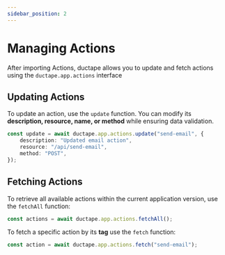 ```yaml
---
sidebar_position: 2
---
```


# Managing Actions  
After importing Actions, ductape allows you to update and fetch actions using the `ductape.app.actions` interface

## Updating Actions  

To update an action, use the `update` function. You can modify its **description, resource, name, or method** while ensuring data validation.  

```typescript
const update = await ductape.app.actions.update("send-email", {
    description: "Updated email action",
    resource: "/api/send-email",
    method: "POST",
});
``` 

## Fetching Actions  

To retrieve all available actions within the current application version, use the `fetchAll` function:  

```typescript
const actions = await ductape.app.actions.fetchAll();
```  

To fetch a specific action by its **tag** use the `fetch` function:  

```typescript
const action = await ductape.app.actions.fetch("send-email");
```  